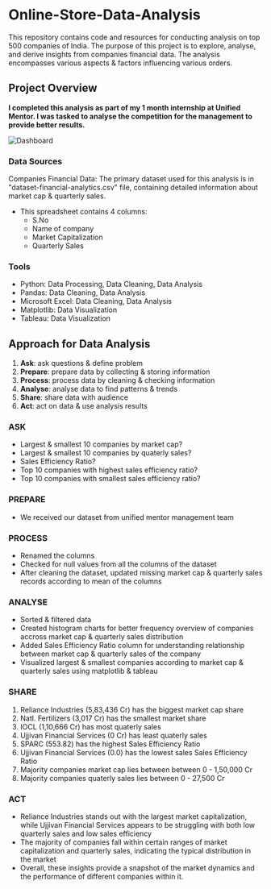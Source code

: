 # Online-Store-Data-Analysis
This repository contains code and resources for conducting analysis on top 500 companies of India. The purpose of this project is to explore, analyse, and derive insights from companies financial data. The analysis encompasses various aspects &amp; factors influencing various orders.

## Project Overview

**I completed this analysis as part of my 1 month internship at Unified Mentor. I was tasked to analyse the competition for the management to provide better results.**

![Dashboard](online_store_report_sc.png)

###  Data Sources

Companies Financial Data: The primary dataset used for this analysis is in "dataset-financial-analytics.csv" file, containing detailed information about market cap & quarterly sales.

  - This spreadsheet contains 4 columns:
    - S.No
    - Name of company
    - Market Capitalization
    - Quarterly Sales

### Tools

- Python: Data Processing, Data Cleaning, Data Analysis
- Pandas: Data Cleaning, Data Analysis
- Microsoft Excel: Data Cleaning, Data Analysis
- Matplotlib: Data Visualization
- Tableau: Data Visualization

## Approach for Data Analysis
1. **Ask**: ask questions & define problem
2. **Prepare**: prepare data by collecting & storing information
3. **Process**: process data by cleaning & checking information
4. **Analyse**: analyse data to find patterns & trends
5. **Share**: share data with audience
6. **Act**: act on data & use analysis results

### ASK
- Largest & smallest 10 companies by market cap?
- Largest & smallest 10 companies by quaterly sales?
- Sales Efficiency Ratio?
- Top 10 companies with highest sales efficiency ratio?
- Top 10 companies with smallest sales efficiency ratio?

### PREPARE
- We received our dataset from unified mentor management team

### PROCESS
- Renamed the columns
- Checked for null values from all the columns of the dataset
- After cleaning the dataset, updated missing market cap & quarterly sales records according to mean of the columns

### ANALYSE
- Sorted & filtered data
- Created histogram charts for better frequency overview of companies accross market cap & quarterly sales distribution
- Added Sales Efficiency Ratio column for understanding relationship between market cap & quarterly sales of the company
- Visualized largest & smallest companies according to market cap & quarterly sales using matplotlib & tableau

### SHARE
1. Reliance Industries (5,83,436 Cr) has the biggest market cap share
2. Natl. Fertilizers (3,017 Cr) has the smallest market share
3. IOCL (1,10,666 Cr) has most quaterly sales
4. Ujjivan Financial Services  (0 Cr) has least quaterly sales
5. SPARC (553.82) has the highest Sales Efficiency Ratio
6. Ujjivan Financial Services (0.0) has the lowest sales Sales Efficiency Ratio
7. Majority companies market cap lies between between 0 - 1,50,000 Cr
8. Majority companies quaterly sales lies between 0 - 27,500 Cr

### ACT
- Reliance Industries stands out with the largest market capitalization, while Ujjivan Financial Services appears to be struggling with both low quarterly sales and low sales efficiency
- The majority of companies fall within certain ranges of market capitalization and quarterly sales, indicating the typical distribution in the market
- Overall, these insights provide a snapshot of the market dynamics and the performance of different companies within it.
